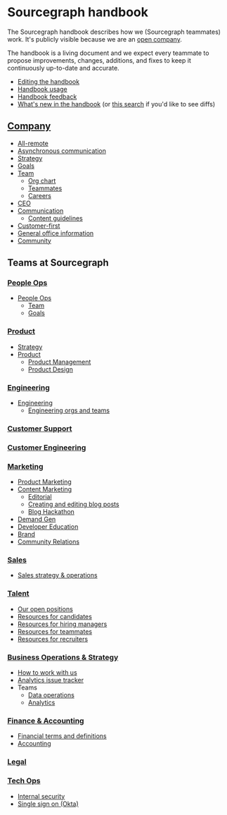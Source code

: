 # Sourcegraph handbook

The Sourcegraph handbook describes how we (Sourcegraph teammates) work. It's publicly visible because we are an [open company](company/index.md#open-company).

The handbook is a living document and we expect every teammate to propose improvements, changes, additions, and fixes to keep it continuously up-to-date and accurate.

- [Editing the handbook](editing/index.md)
- [Handbook usage](usage.md)
- [Handbook feedback](https://docs.google.com/forms/d/e/1FAIpQLSfb0yU9xmnvK2namuUzUEKbB9IqZlNQF2IWw0OpLsGvBiW2oQ/viewform?usp=sf_link)
- [What's new in the handbook](https://sourcegraph.com/github.com/sourcegraph/about/-/commits) (or [this search](https://sourcegraph.com/search?q=context:global+repo:^github.com/sourcegraph/about%24+type:diff+rev:main) if you'd like to see diffs)

## [Company](company/index.md)

- [All-remote](company/remote/index.md)
- [Asynchronous communication](company/asynchronous-communication.md)
- [Strategy](company/strategy/index.md)
- [Goals](company/goals/index.md)
- [Team](company/team/index.md)
  - [Org chart](company/team/org_chart.md)
  - [Teammates](./company/team/index.md)
  - [Careers](https://boards.greenhouse.io/sourcegraph91)
- [CEO](ceo/index.md)
- [Communication](communication/index.md)
  - [Content guidelines](communication/content_guidelines/index.md)
- [Customer-first](company/customer-first.md)
- [General office information](company/general-office-info.md)
- [Community](community/index.md)

## Teams at Sourcegraph

### [People Ops](people-ops/index.md)

- [People Ops](people-ops/index.md)
  - [Team](people-ops/index.md#team)
  - [Goals](people-ops/index.md#goals)

### [Product](product/index.md)

- [Strategy](company/strategy/index.md)
- [Product](product/index.md)
  - [Product Management](product/product_management/index.md)
  - [Product Design](product/design/index.md)

### [Engineering](engineering/index.md)

<!-- When updating the engineering team list below, please also update engineering/eng_org.md -->

- [Engineering](./engineering/index.md)
  - [Engineering orgs and teams](./engineering/eng_org.md)

### [Customer Support](support/index.md)

### [Customer Engineering](ce/index.md)

### [Marketing](marketing/index.md)

- [Product Marketing](marketing/product-marketing/index.md)
- [Content Marketing](marketing/content/index.md)
  - [Editorial](marketing/content/editorial/index.md)
  - [Creating and editing blog posts](marketing/content/creating_blog_posts.md)
  - [Blog Hackathon](marketing/content/editorial/blog_hackathon.md)
- [Demand Gen](marketing/demand-gen/index.md)
- [Developer Education](marketing/education/index.md)
- [Brand](marketing/brand/index.md)
- [Community Relations](marketing/community_relations.md)

### [Sales](sales/index.md)

- [Sales strategy & operations](sales/sales-ops/index.md)

### [Talent](talent/index.md)

- [Our open positions](careers.md)
- [Resources for candidates](./talent/index.md#resources-for-candidates)
- [Resources for hiring managers](./talent/index.md#resources-for-hiring-managers)
- [Resources for teammates](./talent/index.md#resources-for-teammates)
- [Resources for recruiters](./talent/index.md#resources-for-recruiters)

### [Business Operations & Strategy](bizops/index.md)

- [How to work with us](bizops/index.md#how-to-work-with-us)
- [Analytics issue tracker](https://github.com/sourcegraph/analytics/issues)
- Teams
  - [Data operations](bizops/data_operations.md)
  - [Analytics](bizops/analytics.md)

### [Finance & Accounting](finance/index.md)

- [Financial terms and definitions](finance/index.md#definitions)
- [Accounting](finance/index.md#accounting)

### [Legal](legal/index.md)

### [Tech Ops](tech-ops/index.md)

- [Internal security](tech-ops/internal_security.md)
- [Single sign on (Okta)](tech-ops/Okta.md)
